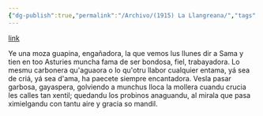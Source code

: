 ```yaml
---
{"dg-publish":true,"permalink":"/Archivo/(1915) La Llangreana/","tags":["#Siglo_20","a1915","central","Valentín_Ochoa","escrito","Langreo","poema"]}
---
```


[link](https://asturies.com/sites/default/files/escritores/lallangreana.txt)

Ye una moza guapina, engañadora, 
la que vemos lus llunes dir a Sama 
y tien en too Asturies muncha fama 
de ser bondosa, fiel, trabayadora. 
Lo mesmu carbonera qu'aguaora 
o lo qu'otru llabor cualquier entama, 
yá sea de criá, yá sea d'ama, 
ha paecete siempre encantadora. 
Vesla pasar garbosa, gayaspera, 
golviendo a munchus lloca la mollera 
cuandu crucia les calles tan xentil; 
quedandu los probinos anaguandu, 
al mirala que pasa ximielgandu 
con tantu aire y gracia so mandil.